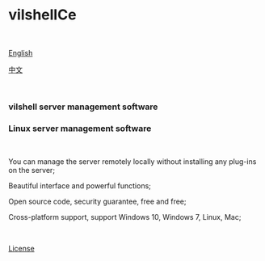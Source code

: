 # vilshellCe

<br />

[English](./README.md)

[中文](./README_zhCn.md)


<br />

### vilshell server management software

### Linux server management software


<br />


You can manage the server remotely locally without installing any plug-ins on the server;

Beautiful interface and powerful functions;

Open source code, security guarantee, free and free;

Cross-platform support, support Windows 10, Windows 7, Linux, Mac;


<br />




[License](./License.txt)
